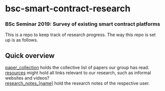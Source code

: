 # bsc-smart-contract-research
### BSc Seminar 2019: Survey of existing smart contract platforms

This is a repo to keep track of research progress. The way this repo is set up is as follows.

## Quick overview

[paper_collection](docs/paper_collection.md) holds the collective list of papers our group has read.  
[resources](docs/resources.md) might hold all links relevant to our research, such as informal websites and videos?  
[research_notes_[name]](docs/) hold the research notes of the respective user.  
